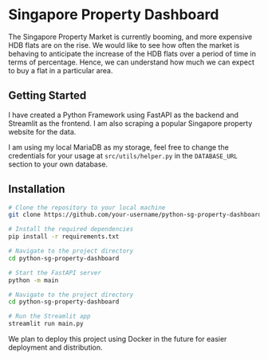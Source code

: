 # Singapore Property Dashboard

The Singapore Property Market is currently booming, and more expensive HDB flats are on the rise.
We would like to see how often the market is behaving to anticipate the increase of the HDB flats over a period of time in terms of percentage. Hence, we can understand how much we can expect to buy a flat in a particular area.

## Getting Started

I have created a Python Framework using FastAPI as the backend and Streamlit as the frontend. 
I am also scraping a popular Singapore property website for the data.

I am using my local MariaDB as my storage, feel free to change the credentials for your usage at `src/utils/helper.py` in the `DATABASE_URL` section to your own database.

## Installation

```bash
# Clone the repository to your local machine
git clone https://github.com/your-username/python-sg-property-dashboard.git

# Install the required dependencies
pip install -r requirements.txt

# Navigate to the project directory
cd python-sg-property-dashboard

# Start the FastAPI server
python -m main

# Navigate to the project directory
cd python-sg-property-dashboard

# Run the Streamlit app
streamlit run main.py

```

We plan to deploy this project using Docker in the future for easier deployment and distribution.

